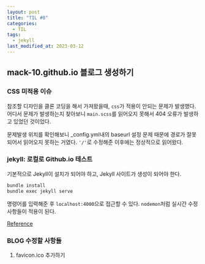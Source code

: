 ```yaml
---
layout: post
title: "TIL #8"
categories:
  - TIL
tags:
  - jekyll
last_modified_at: 2023-03-12
---
```



## mack-10.github.io 블로그 생성하기

### CSS 미적용 이슈
참조할 디자인을 클론 코딩을 해서 가져왔을때, `css`가 적용이 안되는 문제가 발생했다. 어디서 문제가 발생하는지 찾아보니 `main.scss`를 읽어오지 못해서 404 오류가 발생하고 있었던 것이었다.

문제발생 위치를 확인해보니 _config.yml내의 baseurl 설정 문제 때문에 경로가 잘못되어서 읽어오지 못하는 거였다. `'/'`로 수정해준 이후에는 정상적으로 읽어왔다.


### jekyll: 로컬로 Github.io 테스트
기본적으로 Jekyll이 설치가 되어야 하고, Jekyll 사이트가 생성이 되어야 한다.
```bash
bundle install
bundle exec jekyll serve
```
명령어를 입력해준 후 `localhost:4000`으로 접근할 수 있다. `nodemon`처럼 실시간 수정사항들이 적용이 된다.

[Reference](https://docs.github.com/ko/pages/setting-up-a-github-pages-site-with-jekyll/testing-your-github-pages-site-locally-with-jekyll)

### BLOG 수정할 사항들
1. favicon.ico 추가하기
